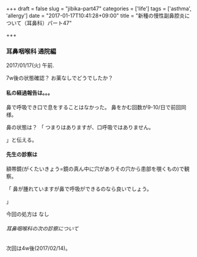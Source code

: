 +++
draft = false
slug = "jibika-part47"
categories = ['life']
tags = ['asthma', 'allergy']
date = "2017-01-17T10:41:28+09:00"
title = "新種の慢性副鼻腔炎について（耳鼻科）パート47"

+++

### 耳鼻咽喉科 通院編

2017/01/17(火) 午前.

7w後の状態確認？
お薬なしでどうでしたか？

<!--more-->

#### 私の経過報告は。。。

鼻で呼吸でき口で息をすることはなかった。
鼻をかむ回数が9-10/日で前回同様。

鼻の状態は？
「
つまりはありますが、口呼吸ではありません。

」と伝える。

#### 先生の診察は

額帯鏡(がくたいきょう=鏡の真ん中に穴がありその穴から患部を覗くもの)で観察。

「
鼻が腫れていますが鼻で呼吸ができるのなら良いでしょう。

」


今回の処方は
なし

###### 耳鼻咽喉科の次の診察について

次回は4w後(2017/02/14)。
